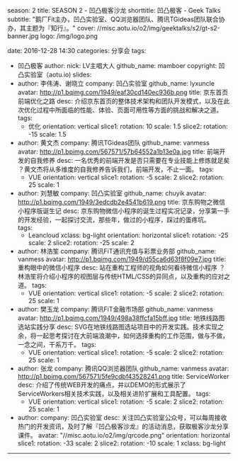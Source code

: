 season: 2
title: SEASON 2 - 凹凸极客沙龙
shorttitle: 凹凸极客 - Geek Talks
subtitle: "鹅厂Fit主办，凹凸实验室、QQ浏览器团队、腾讯TGideas团队联合协办，其主题为『知行』。"
cover: //misc.aotu.io/o2/img/geektalks/s2/gt-s2-banner.jpg
logo: /img/logo.png
<!-- live: http://www.douyu.com/geeks -->
date: 2016-12-28 14:30
categories: 分享会
tags:
  - 凹凸极客
author:
    nick: LV主唱大人
    github_name: mamboer
copyright: 凹凸实验室（aotu.io)
slides:
  - author: 李伟涛、谢晓立
    company: 凹凸实验室
    github_name: lyxuncle
    avatar: http://p1.bqimg.com/1949/eaf30cd140ec936b.png
    title: 京东首页前端优化之路
    desc: 介绍京东首页的整体技术架构和团队开发模式，以及在此次优化过程中所面临的性能、体验、页面可用性等方面的挑战和解决之道。
    tags:
      - 优化
    orientation: vertical
    slice1:
      rotation: 10
      scale: 1.5
    slice2:
      rotation: -15
      scale: 1.5
  - author: 黄文杰
    company: 腾讯TGideas团队
    github_name: vanmess
    avatar: http://p1.bpimg.com/567571/57b64552a1b13e0a.jpg
    title: 前端开发的自我修养
    desc: 一名优秀的前端开发是否只需要在专业技能上修炼就足矣 ？黄文杰将从多维度的自我修养告诉我们，前端开发，不止一面。
    tags:
      - VUE
    orientation: vertical
    slice1:
      rotation: -5
      scale: 2
    slice2:
      rotation: 25
      scale: 1
  - author: 刘慧敏
    company: 凹凸实验室
    github_name: chuyik
    avatar: http://p1.bqimg.com/1949/3edcdb2e4541b619.png
    title: 京东购物之微信小程序版诞生记
    desc: 京东购物微信小程序的诞生过程实况记录，分享第一手的开发经验，一起探讨交流，那些年，做过的小程序，踩过的蛋疼坑。  
    tags:
      - Leancloud
    xclass: bg-light
    orientation: horizontal
    slice1:
      rotation: -25
      scale: 2
    slice2:
      rotation: -25
      scale: 2
  - author: 林浩笙
    company: 腾讯FiT通讯充值与彩票业务部
    github_name: vanmess
    avatar: http://p1.bqimg.com/1949/d55ca6d63f8f09e7.jpg
    title: 重构眼中的微信小程序
    desc: 站在重构工程师的视角如何看待微信小程序 ？林浩笙将介绍小程序的视图层与传统HTML/CSS的异同点，以及重构的应对之道。
    tags:
      - VUE
    orientation: vertical
    slice1:
      rotation: -5
      scale: 2
    slice2:
      rotation: 25
      scale: 1
  - author: 樊玉龙
    company: 腾讯FiT金融市场部
    github_name: vanmess
    avatar: http://p1.bqimg.com/1949/498a38ffcfa15bff.jpg
    title: 地铁线路图选站实践分享
    desc: SVG在地铁线路图选站项目中的开发实践。技术实现之余，将一起思考探讨在大前端浪潮中，如何选择重构的工作范围，做与不做，一念之间，干系万千。
    tags:
      - VUE
    orientation: vertical
    slice1:
      rotation: -5
      scale: 2
    slice2:
      rotation: 25
      scale: 1
  - author: 张龙
    company: 腾讯QQ浏览器团队
    github_name: vanmess
    avatar: http://p1.bpimg.com/567571/5fe9cdbf43528241.png
    title: ServiceWorker
    desc: 介绍了传统WEB开发的痛点，并以DEMO的形式展示了 ServiceWorkers相关技术实践，以及相关进阶扩展和工具配置。
    tags:
      - VUE
    orientation: vertical
    slice1:
      rotation: -5
      scale: 2
    slice2:
      rotation: 25
      scale: 1
  - author:
    company: 凹凸实验室
    desc: 关注凹凸实验室公众号，可以每周接收热门的开发资讯，及时了解『凹凸极客沙龙』的活动消息，获取极客沙龙分享课件。
    avatar: "//misc.aotu.io/o2/img/qrcode.png"
    orientation: horizontal
    slice1:
      rotation: -33
      scale: 2
    slice2:
      rotation: -10
      scale: 1
    xclass: bg-light
---
